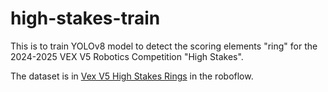 ﻿# high-stakes-train

This is to train YOLOv8 model to detect the scoring elements "ring" for the 2024-2025 VEX V5 Robotics Competition "High Stakes".

The dataset is in [Vex V5 High Stakes Rings](https://universe.roboflow.com/robot-ffjgn/vex-v5-high-stakes-rings) in the roboflow.
